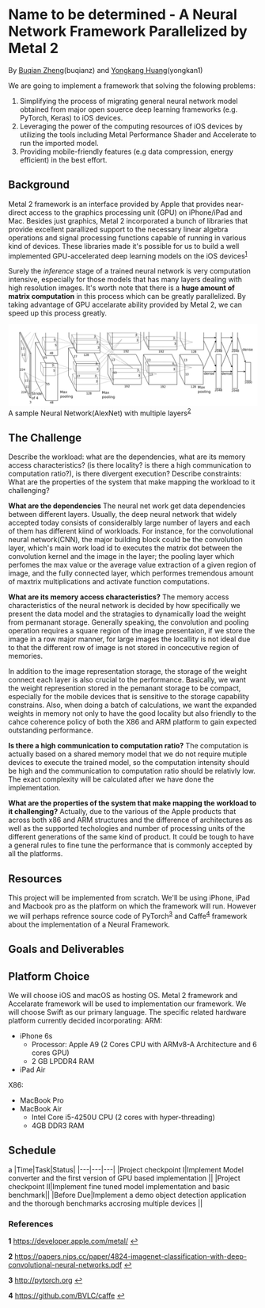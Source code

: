 # Name to be determined - A Neural Network Framework Parallelized by Metal 2

By [Buqian Zheng](https://github.com/zhengbuqian)(buqianz) and [Yongkang Huang](https://github.com/MrDwZ)(yongkan1)

We are going to implement a framework that solving the folowing problems:
1. Simplifying the process of migrating general neural network model obtained from major open souerce deep learning frameworks (e.g. PyTorch, Keras) to iOS devices.
2. Leveraging the power of the computing resources of iOS devices by utilizing the tools including Metal Performance Shader and Accelerate to run the imported model.
3. Providing mobile-friendly features (e.g data compression, energy efficient) in the best effort.

## Background

Metal 2 framework is an interface provided by Apple that provides near-direct access to the graphics processing unit (GPU) on iPhone/iPad and Mac. Besides just graphics, Metal 2 incorporated a bunch of libraries that provide excellent parallized support to the necessary linear algebra operations and signal processing functions capable of running in various kind of devices. These libraries made it's possible for us to build a well implemented GPU-accelerated deep learning models on the iOS devices<sup id="a1">[1](#f1)</sup> 

Surely the _inference_ stage of a trained neural network is very computation intensive, especially for those models that has many layers dealing with high resolution images.  It's worth note that there is a **huge amount of matrix computation** in this process which can be greatly parallelized. By taking advantage of GPU accelarate ability provided by Metal 2, we can speed up this process greatly.

![](img/alexnet.png)
A sample Neural Network(AlexNet) with multiple layers<sup id="a2">[2](#f2)</sup>

## The Challenge

Describe the workload: what are the dependencies, what are its memory access characteristics? (is there locality? is there a high communication to computation ratio?), is there divergent execution?
Describe constraints: What are the properties of the system that make mapping the workload to it challenging?

**What are the dependencies**
The neural net work get data dependencies between different layers. Usually, the deep neural network that widely accepted today consists of consideralbly large number of layers and each of them has different kiind of workloads. For instance, for the convolutional neural network(CNN), the major building block could be the convolution layer, which's main work load id to executes the matrix dot between the convolution kernel and the image in the layer; the pooling layer which perfomes the max value or the average value extraction of a given region of image, and the fully connected layer, which performes tremendous amount of maxtrix multiplications and activate function computations.

**What are its memory access characteristics?**
The memory access characteristics of the neural network is decided by how specifically we present the data model and the stratagies to dynamically load the weight from permanant storage. Generally speaking, the convolution and pooling operation requires a square region of the image presentaion, if we store the image in a row major manner, for large images the locallity is not ideal due to that the different row of image is not stored in concecutive region of memories.

In addition to the image representation storage, the storage of the weight connect each layer is also crucial to the performance. Basically, we want the weight represention stored in the pemanant storage to be compact, especially for the mobile devices that is sensitive to the storage capability constrains. Also, when doing a batch of calculations, we want the expanded weights in memory not only to have the good locality but also friendly to the cahce coherence policy of both the X86 and ARM platform to gain expected outstanding  performance.

**Is there a high communication to computation ratio?**
The computation is actually based on a shared memory model that we do not require mutiple devices to execute the trained model, so the computation intensity should be high and the communication to computation ratio should be relativly low. The exact complexity will be calculated after we have done the implementation.

**What are the properties of the system that make mapping the workload to it challenging?**
Actually, due to the various of the Apple products that across both x86 and ARM structures and the difference of architectures as well as the supported techologies and number of processing units of the different generations of the same kind of product. It could be tough to have a general rules to fine tune the performance that is commonly accepted by all the platforms.

## Resources
This project will be implemented from scratch. We'll be using iPhone, iPad and Macbook pro as the platform on which the framework will run. However we will perhaps refrence source code of PyTorch<sup id="a3">[3](#f3)</sup> and Caffe<sup id="a4">[4](#f4)</sup> framework about the implementation of a Neural Framework.

## Goals and Deliverables

## Platform Choice

We will choose iOS and macOS as hosting OS. Metal 2 framework and Accelarate framework will be used to implementation our framework. We will choose Swift as our primary language. The specific related hardware platform currently decided incorporating:
ARM:
* iPhone 6s
  * Processor: Apple A9 (2 Cores CPU with ARMv8-A Architecture and 6 cores GPU)
  * 2 GB LPDDR4 RAM
* iPad Air

X86:
* MacBook Pro
* MacBook Air
  * Intel Core i5-4250U CPU (2 cores with hyper-threading)
  * 4GB DDR3 RAM

## Schedule
a
|Time|Task|Status|
|---|---|---|
|Project checkpoint I|Implement Model converter and the first version of GPU based implementation ||
|Project checkpoint II|Implement fine tuned model implementation and basic benchmark||
|Before Due|Implement a demo object detection application and the thorough benchmarks accrosing multiple devices ||

### References

<b id="f1">1</b> https://developer.apple.com/metal/ [↩](#a1)

<b id="f2">2</b> https://papers.nips.cc/paper/4824-imagenet-classification-with-deep-convolutional-neural-networks.pdf [↩](#a2)

<b id="f3">3</b> http://pytorch.org [↩](#a3)

<b id="f4">4</b> https://github.com/BVLC/caffe [↩](#a4)


